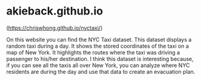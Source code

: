 # akieback.github.io
(https://chriswhong.github.io/nyctaxi/)

On this website you can find the NYC Taxi dataset. This dataset displays a random taxi during a day. It shows the stored coordinates of the taxi on a map of New York. It highlights the routes where the taxi was driving a passenger to his/her destination. I think this dataset is interesting because, if you can see all the taxis all over New York, you can analyze where NYC residents are during the day and use that data to create an evacuation plan.
